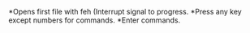 *Opens first file with feh (Interrupt signal to progress.
*Press any key except numbers for commands.
*Enter commands.
